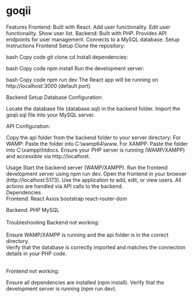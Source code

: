 # goqii
Features
Frontend:
Built with React.
Add user functionality.
Edit user functionality. 
Show user list.
Backend:
Built with PHP.
Provides API endpoints for user management.
Connects to a MySQL database.
Setup Instructions
Frontend Setup
Clone the repository:

bash
Copy code
git clone <your-repository-link>
cd <frontend-folder>
Install dependencies:

bash
Copy code
npm install
Run the development server:

bash
Copy code
npm run dev
The React app will be running on http://localhost:3000 (default port).

Backend Setup
Database Configuration:

Locate the database file (database.sql) in the backend folder.
Import the goqii.sql file into your MySQL server.

API Configuration:

Copy the api folder from the backend folder to your server directory:
For WAMP: Paste the folder into C:\wamp64\www.
For XAMPP: Paste the folder into C:\xampp\htdocs.
Ensure your PHP server is running (WAMP/XAMPP) and accessible via http://localhost.

Usage
Start the backend server (WAMP/XAMPP).
Run the frontend development server using npm run dev.
Open the frontend in your browser (http://localhost:5173).
Use the application to add, edit, or view users. All actions are handled via API calls to the backend.
<br/>
Dependencies
<br/>
Frontend:
React
Axios
bootstrap
react-router-dom

Backend:
PHP
MySQL
<br/><br/>
Troubleshooting
Backend not working:
<br/>
<br/>
Ensure WAMP/XAMPP is running and the api folder is in the correct directory.
<br/>
Verify that the database is correctly imported and matches the connection details in your PHP code.

<br/>
Frontend not working:

Ensure all dependencies are installed (npm install).
Verify that the development server is running (npm run dev).















 

